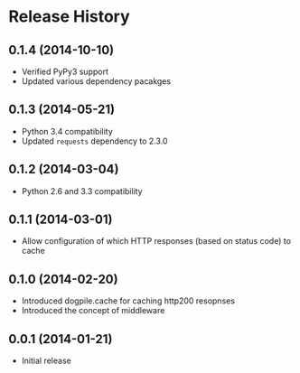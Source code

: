 # Release History

## 0.1.4 (2014-10-10)
* Verified PyPy3 support
* Updated various dependency pacakges

## 0.1.3 (2014-05-21)
* Python 3.4 compatibility
* Updated `requests` dependency to 2.3.0

## 0.1.2 (2014-03-04)
* Python 2.6 and 3.3 compatibility

## 0.1.1 (2014-03-01)
* Allow configuration of which HTTP responses (based on status code) to cache

## 0.1.0 (2014-02-20)
* Introduced dogpile.cache for caching http200 resopnses
* Introduced the concept of middleware

## 0.0.1 (2014-01-21)
* Initial release
